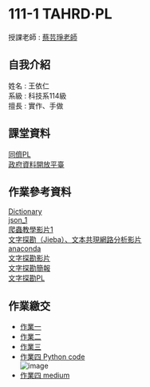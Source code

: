 # 111-1 TAHRD·PL
授課老師 : [蔡芸琤老師](https://github.com/pecu)<br />

自我介紹
-------------
姓名 : 王依仁<br />
系級 : 科技系114級 <br />
擅長 : 實作、手做

課堂資料
-------------
[同儕PL](https://docs.google.com/spreadsheets/d/1hRIOovstwJst0SXgM_bogjYsrHLVZv4uVOkmYrgbql0/edit#gid=948403574) <br />
[政府資料開放平臺](https://data.gov.tw/datasets/search?p=1&size=10&s=dataset_view_times_desc&rct=283) <br />

作業參考資料
-------------
[Dictionary](https://medium.com/ccclub/ccclub-python-for-beginners-tutorial-533b8d8d96f3) <br />
[json_1](https://www.geeksforgeeks.org/read-json-file-using-python/) <br />
[爬蟲教學影片1](https://www.google.com/url?q=https://youtube.com/playlist?list%3DPLohb4k71XnPaQRTvKW4Uii1oq-JPGpwWF&sa=D&source=editors&ust=1667142506268295&usg=AOvVaw0QtHU7fexbpEtW6fEWY8St) <br />
[文字探勘（Jieba）、文本共現網路分析影片](https://www.youtube.com/watch?v=X2QsNvPkYbQ&list=PLZPupYHVv8XdjA45LMTdhw848NXxGqii9&index=15) <br />
[anaconda](https://anaconda.org/) <br />
[文字探勘影片](https://www.youtube.com/watch?v=HGPPoaBxyb0) <br />
[文字探勘簡報](https://docs.google.com/presentation/d/1WETNdsRlrjPu6Tdr7bqKW6re54l-thbCoaz60EV7eFo/edit?usp=sharing) <br />
[文字探勘PL](https://github.com/pecu/LawTech/tree/main/2021LawTech/Learning-Materials/C6_Python_%E6%96%87%E5%AD%97%E6%8E%A2%E5%8B%98) <br />

作業繳交
-------------
- [作業一](https://github.com/yiiiiijen/111-1-TAHRDPL/tree/main/0922) <br />
- [作業二](https://github.com/yiiiiijen/111-1-TAHRDPL/tree/main/1006) <br />
- [作業三](https://github.com/yiiiiijen/111-1-TAHRDPL/blob/main/1020/work3.ipynb) <br />
- [作業四 Python code](https://github.com/yiiiiijen/111-1-TAHRDPL/blob/main/1103/work4.ipynb) <br />
![image](https://user-images.githubusercontent.com/113078633/202267538-78caead6-ba4c-4b70-b6a9-c6cccc8c5f8c.png)
- [作業四 medium](https://medium.com/@41071101h/%E5%85%A8%E5%8F%B0%E6%99%AF%E9%BB%9E%E7%89%B9%E8%89%B2%E6%93%B7%E5%8F%96-73bfb0b6494b)<br />
